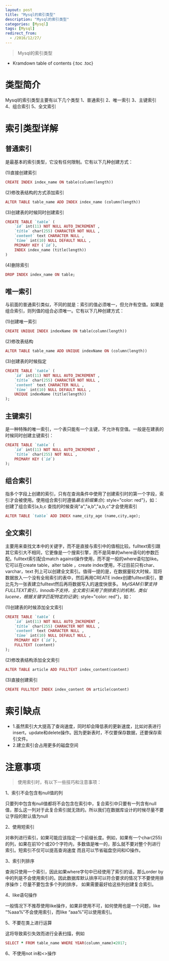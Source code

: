 ```yaml
---
layout: post
title: "Mysql的索引类型"
description: "Mysql的索引类型"
categories: [Mysql]
tags: [Mysql]
redirect_from:
  - /2016/12/27/
---
```


> Mysql的索引类型

* Kramdown table of contents
{:toc .toc}

# 类型简介

Mysql的索引类型主要有以下几个类型
1、普通索引
2、唯一索引
3、主键索引
4、组合索引
5、全文索引


# 索引类型详解

## 普通索引
是最基本的索引类型，它没有任何限制。它有以下几种创建方式：

(1)直接创建索引
~~~ ruby
CREATE INDEX index_name ON table(column(length))
~~~

(2)修改表结构的方式添加索引
~~~ ruby
ALTER TABLE table_name ADD INDEX index_name (column(length))
~~~

(3)创建表的时候同时创建索引
~~~ ruby
CREATE TABLE `table` (
    `id` int(11) NOT NULL AUTO_INCREMENT ,
    `title` char(255) CHARACTER NOT NULL ,
    `content` text CHARACTER NULL ,
    `time` int(10) NULL DEFAULT NULL ,
    PRIMARY KEY (`id`),
    INDEX index_name (title(length))
)
~~~

(4)删除索引
~~~ ruby
DROP INDEX index_name ON table;
~~~

## 唯一索引
与前面的普通索引类似，不同的就是：索引的值必须唯一，但允许有空值。如果是组合索引，则列值的组合必须唯一。它有以下几种创建方式：

(1)创建唯一索引
~~~ ruby
CREATE UNIQUE INDEX indexName ON table(column(length))
~~~

(2)修改表结构
~~~ ruby
ALTER TABLE table_name ADD UNIQUE indexName ON (column(length))
~~~

(3)创建表的时候指定
~~~ ruby
CREATE TABLE `table` (
    `id` int(11) NOT NULL AUTO_INCREMENT ,
    `title` char(255) CHARACTER NOT NULL ,
    `content` text CHARACTER NULL ,
    `time` int(10) NULL DEFAULT NULL ,
    UNIQUE indexName (title(length))
);
~~~

## 主键索引
是一种特殊的唯一索引，一个表只能有一个主键，不允许有空值。一般是在建表的时候同时创建主键索引：
~~~ ruby
CREATE TABLE `table` (
    `id` int(11) NOT NULL AUTO_INCREMENT ,
    `title` char(255) NOT NULL ,
    PRIMARY KEY (`id`)
);
~~~

## 组合索引
指多个字段上创建的索引，只有在查询条件中使用了创建索引时的第一个字段，索引才会被使用。使用组合索引时遵循*最左前缀集合*{: style="color: red"}，如：
创建了组合索引a,b,c 查找的时候查询"a","a,b","a,b,c"才会使用索引
~~~ ruby
ALTER TABLE `table` ADD INDEX name_city_age (name,city,age); 
~~~
## 全文索引
主要用来查找文本中的关键字，而不是直接与索引中的值相比较。fulltext索引跟其它索引大不相同，它更像是一个搜索引擎，而不是简单的where语句的参数匹配。fulltext索引配合match against操作使用，而不是一般的where语句加like。它可以在create table，alter table ，create index使用，不过目前只有char、varchar，text 列上可以创建全文索引。值得一提的是，在数据量较大时候，现将数据放入一个没有全局索引的表中，然后再用CREATE index创建fulltext索引，要比先为一张表建立fulltext然后再将数据写入的速度快很多。
*MyISAM引擎支持FULLTEXT索引，Innodb不支持，全文索引采用了倒排索引的机制，类似lucene，根据关键字匹配特定的记录*{: style="color: red"}，如：

(1)创建表的时候添加全文索引
~~~ ruby
CREATE TABLE `table` (
    `id` int(11) NOT NULL AUTO_INCREMENT ,
    `title` char(255) CHARACTER NOT NULL ,
    `content` text CHARACTER NULL ,
    `time` int(10) NULL DEFAULT NULL ,
    PRIMARY KEY (`id`),
    FULLTEXT (content)
);
~~~

(2)修改表结构添加全文索引
~~~ ruby
ALTER TABLE article ADD FULLTEXT index_content(content)
~~~

(3)直接创建索引
~~~ ruby
CREATE FULLTEXT INDEX index_content ON article(content)
~~~

# 索引缺点
* 1.虽然索引大大提高了查询速度，同时却会降低表的更新速度，比如对表进行insert，update和delete操作。因为更新表时，不仅要保存数据，还要保存索引文件。
* 2.建立索引会占用更多的磁盘空间

# 注意事项
> 使用索引时，有以下一些技巧和注意事项：

1、索引不会包含有null值的列

只要列中包含有null值都将不会包含在索引中，复合索引中只要有一列含有null值，那么这一列对于此复合索引就无效的。所以我们在数据库设计的时候尽量不要让字段的默认值为null

2、使用短索引

对串列进行索引，如果可能应该指定一个前缀长度。例如，如果有一个char(255)的列，如果在前10个或20个字符内，多数值是唯一的，那么就不要对整个列进行索引。短索引不仅可以提高查询速度
而且可以节省磁盘空间和IO操作。

3、索引列排序

查询只使用一个索引，因此如果where字句中已经使用了索引的话，那么order by中的列是不会使用索引的。因此数据库默认排序可以符合要求的情况下不要使用排序操作；尽量不要包含多个列的排序，
如果需要最好给这些列创建复合索引。

4、like语句操作

一般情况下不推荐使用like操作，如果非使用不可，如何使用也是一个问题，like “%aaa%”不会使用索引，而like “aaa%”可以使用索引。

5、不要在类上进行运算

这将导致索引失效而进行全表扫描，例如
~~~ ruby
SELECT * FROM table_name WHERE YEAR(column_name)<2017;
~~~

6、不使用not in和<>操作